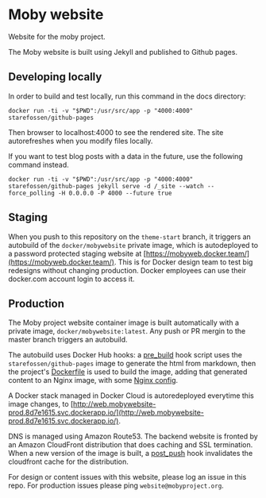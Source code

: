 # Moby website

Website for the moby project.

The Moby website is built using Jekyll and published to Github pages.

## Developing locally

In order to build and test locally, run this command in the docs directory:
```
docker run -ti -v "$PWD":/usr/src/app -p "4000:4000" starefossen/github-pages
```
Then browser to localhost:4000 to see the rendered site. The site autorefreshes when you modify files locally.

If you want to test blog posts with a data in the future, use the following command instead.

```
docker run -ti -v "$PWD":/usr/src/app -p "4000:4000" starefossen/github-pages jekyll serve -d /_site --watch --force_polling -H 0.0.0.0 -P 4000 --future true
```

## Staging

When you push to this repository on the `theme-start` branch, it triggers an autobuild of the `docker/mobywebsite` private image, which is autodeployed to a password protected staging website at [https://mobyweb.docker.team/](https://mobyweb.docker.team/). This is for Docker design team to test big redesigns without changing production. Docker employees can use their docker.com account login to access it.

## Production

The Moby project website container image is built automatically with a private image, `docker/mobywebsite:latest`. Any push or PR mergin to the master branch triggers an autobuild.

The autobuild uses Docker Hub hooks: a [pre_build](https://github.com/moby/mobywebsite/blob/master/docs/hooks/pre_build) hook script uses the `starefossen/github-pages` image to generate the html from markdown, then the project's [Dockerfile](https://github.com/moby/mobywebsite/blob/master/docs/Dockerfile) is used to build the image, adding that generated content to an Nginx image, with some [Nginx config](https://github.com/moby/mobywebsite/blob/master/docs/nginx/default.conf).

A Docker stack managed in Docker Cloud is autoredeployed everytime this image changes, to [http://web.mobywebsite-prod.8d7e1615.svc.dockerapp.io/](http://web.mobywebsite-prod.8d7e1615.svc.dockerapp.io/).

DNS is managed using Amazon Route53. The backend website is fronted by an Amazon CloudFront distribution that does caching and SSL termination. When a new version of the image is built, a [post_push](https://github.com/moby/mobywebsite/blob/master/docs/hooks/post_push) hook invalidates the cloudfront cache for the distribution.

For design or content issues with this website, please log an issue in this repo. For production issues please ping `website@mobyproject.org`.



